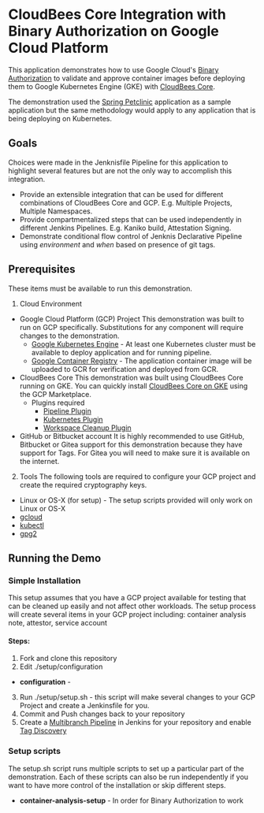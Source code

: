 # CloudBees Core Integration with Binary Authorization on Google Cloud Platform

This application demonstrates how to use Google Cloud's [Binary Authorization](https://cloud.google.com/binary-authorization) to validate and approve container images before deploying them to Google Kubernetes Engine (GKE) with [CloudBees Core](https://www.cloudbees.com/get-started). 

The demonstration used the [Spring Petclinic](https://github.com/spring-projects/spring-petclinic) application as a sample application but the same methodology would apply to any application that is being deploying on Kubernetes.

## Goals
Choices were made in the Jenknisfile Pipeline for this application to highlight several features but are not the only way to accomplish this integration. 

* Provide an extensible integration that can be used for different combinations of CloudBees Core and GCP. E.g. Multiple Projects, Multiple Namespaces.
* Provide compartmentalized steps that can be used independently in different Jenkins Pipelines. E.g. Kaniko build, Attestation Signing.
* Demonstrate conditional flow control of Jenknis Declarative Pipeline using _environment_ and _when_ based on presence of git tags. 

## Prerequisites
These items must be available to run this demonstration. 

1. Cloud Environment
  * Google Cloud Platform (GCP) Project
  This demonstration was built to run on GCP specifically. Substitutions for any component will require changes to the demonstration.
    * [Google Kubernetes Engine](https://cloud.google.com/kubernetes-engine/) - At least one Kubernetes cluster must be available to deploy application and for running pipeline. 
    * [Google Container Registry](https://cloud.google.com/container-registry/docs/quickstart) - The application container image will be uploaded to GCR for verification and deployed from GCR.
  * CloudBees Core
  This demonstration was built using CloudBees Core running on GKE. You can quickly install [CloudBees Core on GKE](https://console.cloud.google.com/marketplace/details/cloudbees/cloudbees-core) using the GCP Marketplace.
    * Plugins required
      * [Pipeline Plugin](https://plugins.jenkins.io/workflow-aggregator)
      * [Kubernetes Plugin](https://plugins.jenkins.io/kubernetes)
      * [Workspace Cleanup Plugin](https://plugins.jenkins.io/ws-cleanup)
  * GitHub or Bitbucket account 
  It is highly recommended to use GitHub, Bitbucket or Gitea support for this demonstration because they have support for Tags. For Gitea you will need to make sure it is available on the internet.

2. Tools
The following tools are required to configure your GCP project and create the required cryptography keys.
  * Linux or OS-X (for setup) - The setup scripts provided will only work on Linux or OS-X
  * [gcloud](https://cloud.google.com/sdk/install)
  * [kubectl](https://kubernetes.io/docs/tasks/tools/install-kubectl/)
  * [gpg2](https://gnupg.org/download/)

## Running the Demo

### Simple Installation
This setup assumes that you have a GCP project available for testing that can be cleaned up easily and not affect other workloads. The setup process will create several items in your GCP project including: container analysis note, attestor, service account 

#### Steps:
1. Fork and clone this repository 
2. Edit ./setup/configuration 
* **configuration** - 
3. Run ./setup/setup.sh - this script will make several changes to your GCP Project and create a Jenkinsfile for you.
4. Commit and Push changes back to your repository
5. Create a [Multibranch Pipeline](https://jenkins.io/doc/book/pipeline/multibranch/) in Jenkins for your repository and enable [Tag Discovery](https://jenkins.io/blog/2018/05/16/pipelines-with-git-tags/) 

### Setup scripts
The setup.sh script runs multiple scripts to set up a particular part of the demonstration. Each of these scripts can also be run independently if you want to have more control of the installation or skip different steps.


* **container-analysis-setup** - In order for Binary Authorization to work  



